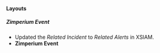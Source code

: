 
#### Layouts
##### Zimperium Event
- Updated the *Related Incident* to *Related Alerts* in XSIAM.
- **Zimperium Event**
